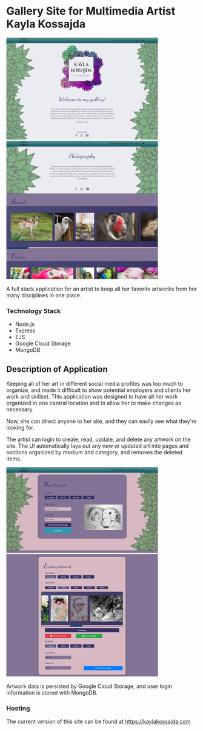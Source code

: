 # Gallery Site for Multimedia Artist Kayla Kossajda

![Screenshot](public/images/landing-screenshot.png)
![Screenshot](public/images/section-screenshot.png)

A full stack application for an artist to keep all her favorite artworks from her many disciplines in one place.

### Technology Stack

- Node.js
- Express
- EJS
- Google Cloud Storage
- MongoDB

## Description of Application

Keeping all of her art in different social media profiles was too much to organize, and made it difficult to show potential employers and clients her work and skillset. This application was designed to have all her work organized in one central location and to allow her to make changes as necessary.

Now, she can direct anyone to her site, and they can easily see what they're looking for.

The artist can login to create, read, update, and delete any artwork on the site. The UI automatically lays out any new or updated art into pages and sections organized by medium and category, and removes the deleted items.

![Screenshot](public/images/upload-screenshot.png)
![Screenshot](public/images/update-screenshot.png)

Artwork data is persisted by Google Cloud Storage, and user login information is stored with MongoDB.

### Hosting

The current version of this site can be found at https://kaylakossajda.com
